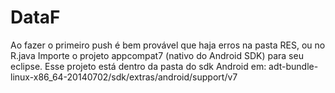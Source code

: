 DataF
=====

Ao fazer o primeiro push é bem provável que haja erros na pasta RES, ou no R.java
Importe o projeto appcompat7 (nativo do Android SDK) para seu eclipse.
Esse projeto está dentro da pasta do sdk Android em: 
adt-bundle-linux-x86_64-20140702/sdk/extras/android/support/v7
